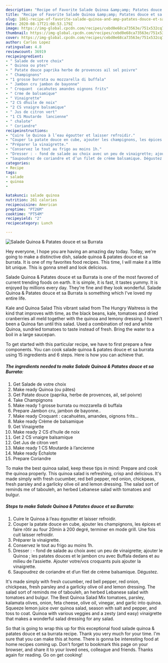 ```yaml
---
description: "Recipe of Favorite Salade Quinoa &amp;amp; Patates douce et sa Burrata"
title: "Recipe of Favorite Salade Quinoa &amp;amp; Patates douce et sa Burrata"
slug: 1861-recipe-of-favorite-salade-quinoa-and-amp-patates-douce-et-sa-burrata
date: 2020-08-17T21:08:53.179Z
image: https://img-global.cpcdn.com/recipes/cebd0e68ca73563e/751x532cq70/salade-quinoa-patates-douce-et-sa-burrata-photo-principale-de-la-recette.jpg
thumbnail: https://img-global.cpcdn.com/recipes/cebd0e68ca73563e/751x532cq70/salade-quinoa-patates-douce-et-sa-burrata-photo-principale-de-la-recette.jpg
cover: https://img-global.cpcdn.com/recipes/cebd0e68ca73563e/751x532cq70/salade-quinoa-patates-douce-et-sa-burrata-photo-principale-de-la-recette.jpg
author: Carlos Lopez
ratingvalue: 4.8
reviewcount: 36919
recipeingredient:
- " Salade de votre choix"
- " Quinoa ou ptes"
- " Patate douce paprika herbe de provences ail sel poivre"
- " Champignons"
- "1 grosse burrata ou mozzarella di buffala"
- " Jambon cru jambon de bayonne"
- " Croquant  cacahutes amandes oignons frits"
- " Crme de balsamique"
- " Vinaigrette"
- "2 CS dhuile de noix"
- "2 CS vnaigre balsamique"
- " Jus de citron vert"
- "1 CS Moutarde  lancienne"
- " chalote"
- " Coriandre"
recipeinstructions:
- "Cuire le Quinoa à l’eau égoutter et laisser refroidir."
- "Couper la patate douce en cube, ajouter les champignons, les épices et faire rôtir au four 20min à 200 degré, terminer en mode grill. Une fois cuit laisser refroidir."
- "Préparer la vinaigrette."
- "Conservez le tout au frigo au moins 1h."
- "Dresser : - fond de salade au choix avec un peu de vinaigrette; ajouter le Quinoa ; les patates douces et le jambon cru avec Buffala dedans et au milieu de l’assiette. Ajouter votre/vos croquants puis ajouter la vinaigrette."
- "Saupoudrez de coriandre et d’un filet de crème balsamique. Dégustez."
categories:
- Recipe
tags:
- salade
- quinoa
- 

katakunci: salade quinoa  
nutrition: 261 calories
recipecuisine: American
preptime: "PT26M"
cooktime: "PT54M"
recipeyield: "2"
recipecategory: Lunch

---
```



![Salade Quinoa &amp; Patates douce et sa Burrata](https://img-global.cpcdn.com/recipes/cebd0e68ca73563e/751x532cq70/salade-quinoa-patates-douce-et-sa-burrata-photo-principale-de-la-recette.jpg)

Hey everyone, I hope you are having an amazing day today. Today, we're going to make a distinctive dish, salade quinoa &amp; patates douce et sa burrata. It is one of my favorites food recipes. This time, I will make it a little bit unique. This is gonna smell and look delicious.

Salade Quinoa &amp; Patates douce et sa Burrata is one of the most favored of current trending foods on earth. It is simple, it is fast, it tastes yummy. It is enjoyed by millions every day. They're fine and they look wonderful. Salade Quinoa &amp; Patates douce et sa Burrata is something which I've loved my entire life.

Kale and Quinoa Salad This vibrant salad from The Hungry Waitress is the kind that improves with time, as the black beans, kale, tomatoes and dried cranberries all meld together with the quinoa and lemony dressing. I haven&#39;t been a Quinoa fan until this salad. Used a combination of red and white Quinoa, sundried tomatoes to taste instead of fresh. Bring the water to a boil in a large saucepan.


To get started with this particular recipe, we have to first prepare a few components. You can cook salade quinoa &amp; patates douce et sa burrata using 15 ingredients and 6 steps. Here is how you can achieve that.

<!--inarticleads1-->

##### The ingredients needed to make Salade Quinoa &amp; Patates douce et sa Burrata:

1. Get  Salade de votre choix
1. Make ready  Quinoa (ou pâtes)
1. Get  Patate douce (paprika, herbe de provences, ail, sel poivre)
1. Take  Champignons
1. Make ready 1 grosse burrata ou mozzarella di buffala
1. Prepare  Jambon cru, jambon de bayonne..
1. Make ready  Croquant : cacahuètes, amandes, oignons frits...
1. Make ready  Crème de balsamique
1. Get  Vinaigrette
1. Make ready 2 CS d’huile de noix
1. Get 2 CS vnaigre balsamique
1. Get  Jus de citron vert
1. Make ready 1 CS Moutarde à l’ancienne
1. Make ready  Échalote
1. Prepare  Coriandre


To make the best quinoa salad, keep these tips in mind: Prepare and cook the quinoa properly. This quinoa salad is refreshing, crisp and delicious. It&#39;s made simply with fresh cucumber, red bell pepper, red onion, chickpeas, fresh parsley and a garlicky olive oil and lemon dressing. The salad sort of reminds me of tabouleh, an herbed Lebanese salad with tomatoes and bulgur. 

<!--inarticleads2-->

##### Steps to make Salade Quinoa &amp; Patates douce et sa Burrata:

1. Cuire le Quinoa à l’eau égoutter et laisser refroidir.
1. Couper la patate douce en cube, ajouter les champignons, les épices et faire rôtir au four 20min à 200 degré, terminer en mode grill. Une fois cuit laisser refroidir.
1. Préparer la vinaigrette.
1. Conservez le tout au frigo au moins 1h.
1. Dresser : - fond de salade au choix avec un peu de vinaigrette; ajouter le Quinoa ; les patates douces et le jambon cru avec Buffala dedans et au milieu de l’assiette. Ajouter votre/vos croquants puis ajouter la vinaigrette.
1. Saupoudrez de coriandre et d’un filet de crème balsamique. Dégustez.


It&#39;s made simply with fresh cucumber, red bell pepper, red onion, chickpeas, fresh parsley and a garlicky olive oil and lemon dressing. The salad sort of reminds me of tabouleh, an herbed Lebanese salad with tomatoes and bulgur. The Best Quinoa Salad Mix tomatoes, parsley, kalamata olives, onion, feta cheese, olive oil, vinegar, and garlic into quinoa. Squeeze lemon juice over quinoa salad, season with salt and pepper, and toss to coat. Quinoa with various veggies and a zesty (and easy) vinaigrette that makes a wonderful salad dressing for any salad. 

So that is going to wrap this up for this exceptional food salade quinoa &amp; patates douce et sa burrata recipe. Thank you very much for your time. I'm sure that you can make this at home. There is gonna be interesting food at home recipes coming up. Don't forget to bookmark this page on your browser, and share it to your loved ones, colleague and friends. Thanks again for reading. Go on get cooking!
